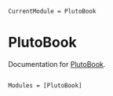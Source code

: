 ```@meta
CurrentModule = PlutoBook
```

# PlutoBook

Documentation for [PlutoBook](https://github.com/aviks/PlutoBook.jl).

```@index
```

```@autodocs
Modules = [PlutoBook]
```
